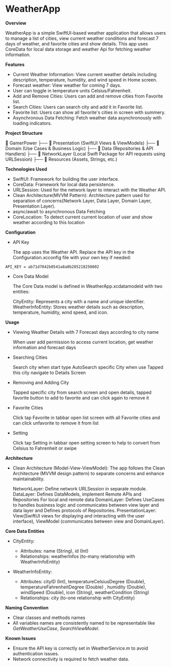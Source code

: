 # WeatherApp

**Overview**

WeatherApp is a simple SwiftUI-based weather application that allows users to manage a list of cities, view current weather conditions and forecast 7 days of weather, and favorite cities and show details. This app uses CoreData for local data storage and weather Api for fetching weather information.

**Features**

- Current Weather Information: View current weather details including description, temperature, humidity, and wind speed in Home screen.
- Forecast weather: View weather for coming 7 days.
- User can toggle in temperature units Celsius/Fahrenheit.
- Add and Remove Cities: Users can add and remove cities from Favorite list.
- Search Cities: Users can search city and add it in Favorite list.
- Favorite list: Users can show all favorite's cities in screen with summery.
- Asynchronous Data Fetching: Fetch weather data asynchronously with loading indicators.

**Project Structure**

📂 GamerPower
├── 📂 Presentation (SwiftUI Views & ViewModels)
├── 📂 Domain (Use Cases & Business Logic)
├── 📂 Data (Repositories & API Handlers)
├── 📂 NetworkLayer (Local Swift Package for API requests using URLSession)
├── 📂 Resources (Assets, Strings, etc.)

**Technologies Used**

- SwiftUI: Framework for building the user interface.
- CoreData: Framework for local data persistence.
- URLSession: Used for the network layer to interact with the Weather API.
- Clean Architecture(MVVM Pattern): Architecture pattern used for separation of concerns(Network Layer, Data Layer, Domain Layer, Presentation Layer).
- async/await to asynchronous Data Fetching
- CoreLocation: To detect current current location of user and show weather according to this location

**Configuration**

- API Key

  The app uses the Weather API. Replace the API key in the Configuration.xcconfig file with your own key if needed:
```
API_KEY = ab71d7042b0541a8a0b205218250802
```
- Core Data Model

  The Core Data model is defined in WeatherApp.xcdatamodeld with two entities:

  CityEntity: Represents a city with a name and unique identifier.
  WeatherInfoEntity: Stores weather details such as description, temperature, humidity, wind speed, and icon.

**Usage**

- Viewing Weather Details with 7 Forecast days according to city name 

  When user add permission to access current location, get weather information and forecast days
  
- Searching Cities

  Search city when start type AutoSearch specific City when use Tapped this city navigate to Details Screen

- Removing and Adding City

  Tapped specific city from search screen and open details, tapped favorite button to add to favorite and can click again to remove it
  
- Favorite Cities

  Click tap Favorite in tabbar open list screen with all Favorite cities and can click unfavorite to remove it from list
 
- Setting

  Click tap Setting in tabbar open setting screen to help to convert from Celsius to Fahrenheit or swipe


**Architecture**

- Clean Architecture (Model-View-ViewModel): The app follows the Clean Architecture (MVVM design pattern) to separate concerns and enhance maintainability.

  NetworkLayer: Define network URLSession in separate module.
  DataLayer: Defines DataModels, implement Remote APIs and Repositories For local and remote data
  DomainLayer: Defines UseCases to handles business logic and communicates between view layer and data layer and Defines protocols of Repositories.
  PresentationLayer: View(SwiftUI views for displaying and interacting with the user interface), ViewModel (communicates between view and DomainLayer).

**Core Data Entities**

- CityEntity:

  - Attributes: name (String), id (Int)
  - Relationships: weatherInfos (to-many relationship with WeatherInfoEntity)

- WeatherInfoEntity:
  - Attributes: cityID (Int), temperatureCelsiusDegree (Double), temperatureFahrenheitDegree (Double) , humidity (Double), windSpeed (Double), icon (String), weatherCondition (String)
  - Relationships: city (to-one relationship with CityEntity)


**Naming Convention**
- Clear classes and methods names 
- All variables names are consistently named to be representable like *GetWeatherUseCase*, *SearchViewModel*. 


**Known Issues**

- Ensure the API key is correctly set in WeatherService.m to avoid authentication issues.
- Network connectivity is required to fetch weather data.


